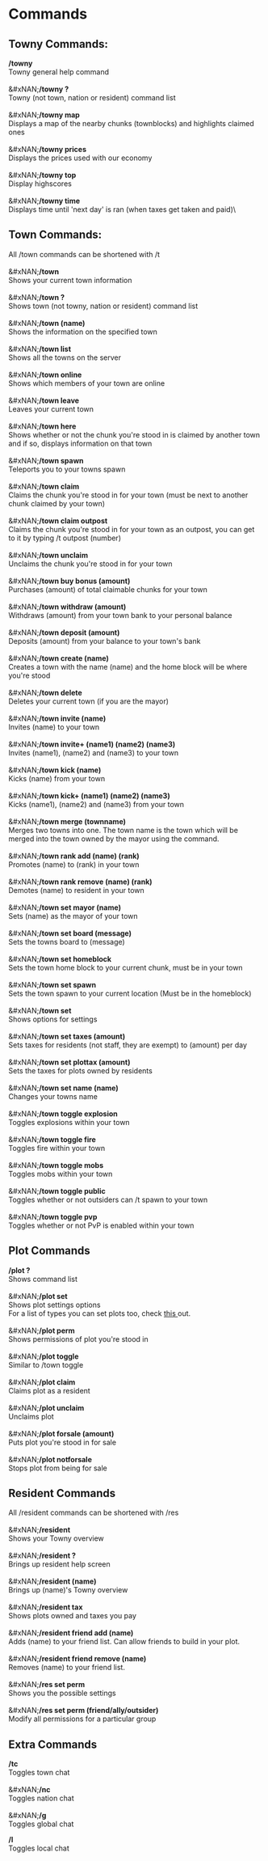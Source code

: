 # Commands

## **Towny Commands:**

**/towny**\
Towny general help command\
\
&#xNAN;**/towny ?**\
Towny (not town, nation or resident) command list\
\
&#xNAN;**/towny map**\
Displays a map of the nearby chunks (townblocks) and highlights claimed ones\
\
&#xNAN;**/towny prices**\
Displays the prices used with our economy\
\
&#xNAN;**/towny top**\
Display highscores\
\
&#xNAN;**/towny time**\
Displays time until 'next day' is ran (when taxes get taken and paid)\\

## **Town Commands:**

All /town commands can be shortened with /t\
\
&#xNAN;**/town**\
Shows your current town information\
\
&#xNAN;**/town ?**\
Shows town (not towny, nation or resident) command list\
\
&#xNAN;**/town (name)**\
Shows the information on the specified town\
\
&#xNAN;**/town list**\
Shows all the towns on the server\
\
&#xNAN;**/town online**\
Shows which members of your town are online\
\
&#xNAN;**/town leave**\
Leaves your current town\
\
&#xNAN;**/town here**\
Shows whether or not the chunk you're stood in is claimed by another town and if so, displays information on that town\
\
&#xNAN;**/town spawn**\
Teleports you to your towns spawn\
\
&#xNAN;**/town claim**\
Claims the chunk you're stood in for your town (must be next to another chunk claimed by your town)\
\
&#xNAN;**/town claim outpost**\
Claims the chunk you're stood in for your town as an outpost, you can get to it by typing /t outpost (number)\
\
&#xNAN;**/town unclaim**\
Unclaims the chunk you're stood in for your town\
\
&#xNAN;**/town buy bonus (amount)**\
Purchases (amount) of total claimable chunks for your town\
\
&#xNAN;**/town withdraw (amount)**\
Withdraws (amount) from your town bank to your personal balance\
\
&#xNAN;**/town deposit (amount)**\
Deposits (amount) from your balance to your town's bank\
\
&#xNAN;**/town create (name)**\
Creates a town with the name (name) and the home block will be where you're stood\
\
&#xNAN;**/town delete**\
Deletes your current town (if you are the mayor)\
\
&#xNAN;**/town invite (name)**\
Invites (name) to your town\
\
&#xNAN;**/town invite+ (name1) (name2) (name3)**\
Invites (name1), (name2) and (name3) to your town\
\
&#xNAN;**/town kick (name)**\
Kicks (name) from your town\
\
&#xNAN;**/town kick+ (name1) (name2) (name3)**\
Kicks (name1), (name2) and (name3) from your town\
\
&#xNAN;**/town merge (townname)**\
Merges two towns into one. The town name is the town which will be merged into the town owned by the mayor using the command.\
\
&#xNAN;**/town rank add (name) (rank)**\
Promotes (name) to (rank) in your town\
\
&#xNAN;**/town rank remove (name) (rank)**\
Demotes (name) to resident in your town\
\
&#xNAN;**/town set mayor (name)**\
Sets (name) as the mayor of your town\
\
&#xNAN;**/town set board (message)**\
Sets the towns board to (message)\
\
&#xNAN;**/town set homeblock**\
Sets the town home block to your current chunk, must be in your town\
\
&#xNAN;**/town set spawn**\
Sets the town spawn to your current location (Must be in the homeblock)\
\
&#xNAN;**/town set**\
Shows options for settings\
\
&#xNAN;**/town set taxes (amount)**\
Sets taxes for residents (not staff, they are exempt) to (amount) per day\
\
&#xNAN;**/town set plottax (amount)**\
Sets the taxes for plots owned by residents\
\
&#xNAN;**/town set name (name)**\
Changes your towns name\
\
&#xNAN;**/town toggle explosion**\
Toggles explosions within your town\
\
&#xNAN;**/town toggle fire**\
Toggles fire within your town\
\
&#xNAN;**/town toggle mobs**\
Toggles mobs within your town\
\
&#xNAN;**/town toggle public**\
Toggles whether or not outsiders can /t spawn to your town\
\
&#xNAN;**/town toggle pvp**\
Toggles whether or not PvP is enabled within your town

## **Plot Commands**

**/plot ?**\
Shows command list\
\
&#xNAN;**/plot set**\
Shows plot settings options\
For a list of types you can set plots too, check [this ](broken-reference/)out.\
\
&#xNAN;**/plot perm**\
Shows permissions of plot you're stood in\
\
&#xNAN;**/plot toggle**\
Similar to /town toggle\
\
&#xNAN;**/plot claim**\
Claims plot as a resident\
\
&#xNAN;**/plot unclaim**\
Unclaims plot\
\
&#xNAN;**/plot forsale (amount)**\
Puts plot you're stood in for sale\
\
&#xNAN;**/plot notforsale**\
Stops plot from being for sale

## **Resident Commands**

All /resident commands can be shortened with /res\
\
&#xNAN;**/resident**\
Shows your Towny overview\
\
&#xNAN;**/resident ?**\
Brings up resident help screen\
\
&#xNAN;**/resident (name)**\
Brings up (name)'s Towny overview\
\
&#xNAN;**/resident tax**\
Shows plots owned and taxes you pay\
\
&#xNAN;**/resident friend add (name)**\
Adds (name) to your friend list. Can allow friends to build in your plot.\
\
&#xNAN;**/resident friend remove (name)**\
Removes (name) to your friend list.\
\
&#xNAN;**/res set perm**\
Shows you the possible settings\
\
&#xNAN;**/res set perm (friend/ally/outsider)**\
Modify all permissions for a particular group

## **Extra Commands**

**/tc**\
Toggles town chat\
\
&#xNAN;**/nc**\
Toggles nation chat\
\
&#xNAN;**/g**\
Toggles global chat

**/l**\
Toggles local chat
